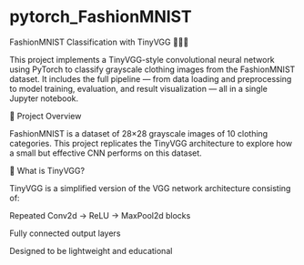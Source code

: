 # pytorch_FashionMNIST
FashionMNIST Classification with TinyVGG 🧥👖👟

This project implements a TinyVGG-style convolutional neural network using PyTorch to classify grayscale clothing images from the FashionMNIST dataset. It includes the full pipeline — from data loading and preprocessing to model training, evaluation, and result visualization — all in a single Jupyter notebook.

📌 Project Overview

FashionMNIST is a dataset of 28×28 grayscale images of 10 clothing categories. This project replicates the TinyVGG architecture to explore how a small but effective CNN performs on this dataset.

🧠 What is TinyVGG?

TinyVGG is a simplified version of the VGG network architecture consisting of:

Repeated Conv2d -> ReLU -> MaxPool2d blocks

Fully connected output layers

Designed to be lightweight and educational
